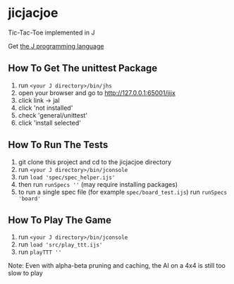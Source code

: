 jicjacjoe
=========

Tic-Tac-Toe implemented in J

Get [the J programming language](http://www.jsoftware.com)

How To Get The unittest Package
-------------------------------

1. run `<your J directory>/bin/jhs`
2. open your browser and go to http://127.0.0.1:65001/jijx
3. click link -> jal
4. click 'not installed'
5. check 'general/unittest'
6. click 'install selected'

How To Run The Tests
--------------------

1. git clone this project and cd to the jicjacjoe directory
2. run `<your J directory>/bin/jconsole`
3. run `load 'spec/spec_helper.ijs'`
4. then run `runSpecs ''` (may require installing packages) 
5. to run a single spec file (for example `spec/board_test.ijs`) run `runSpecs 'board'`

How To Play The Game
--------------------

1. run `<your J directory>/bin/jconsole`
2. run `load 'src/play_ttt.ijs'`
3. run `playTTT ''`

Note: Even with alpha-beta pruning and caching, the AI on a 4x4 is still too slow to play
